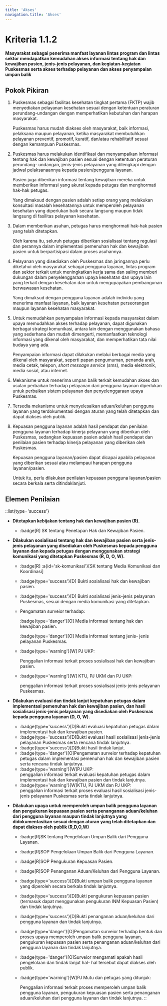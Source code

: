 ```yaml
---
title: 'Akses'
navigation.title: 'Akses'
---
```


# Kriteria 1.1.2 
**Masyarakat sebagai penerima manfaat layanan lintas program dan lintas sektor mendapatkan kemudahan akses informasi tentang hak dan kewajiban pasien, jenis-jenis pelayanan, dan kegiatan-kegiatan Puskesmas serta akses terhadap pelayanan dan akses penyampaian umpan balik** 

## Pokok Pikiran

1. Puskesmas sebagai fasilitas kesehatan tingkat pertama (FKTP) wajib menyediakan pelayanan kesehatan sesuai dengan ketentuan peraturan perundang-undangan dengan memperhatikan kebutuhan dan harapan masyarakat. 
   
    Puskesmas harus mudah diakses oleh  masyarakat, baik informasi, pelaksana maupun pelayanan, ketika masyarakat membutuhkan pelayanan preventif, promotif, kuratif, dan/atau rehabilitatif sesuai dengan kemampuan Puskesmas. 

2. Puskesmas harus melakukan identifikasi dan menyampaikan informasi tentang hak dan kewajiban pasien sesuai dengan ketentuan peraturan perundang- undangan, jenis-jenis pelayanan yang dilengkapi dengan jadwal pelaksanaannya kepada pasien/pengguna layanan. 

    Pasien juga diberikan informasi tentang kewajiban mereka untuk memberikan informasi yang akurat kepada petugas dan menghormati hak-hak petugas. 

    Yang dimaksud dengan pasien adalah setiap orang yang melakukan  konsultasi masalah kesehatannya untuk memperoleh pelayanan kesehatan yang diperlukan baik secara langsung maupun tidak langsung  di  fasilitas pelayanan kesehatan. 

3. Dalam memberikan asuhan, petugas harus menghormati hak-hak pasien yang telah ditetapkan. 

    Oleh karena itu, seluruh petugas diberikan sosialisasi tentang regulasi dan perannya dalam implementasi pemenuhan hak dan kewajiban pasien untuk berpartisipasi dalam proses asuhannya. 

4. Pelayanan yang disediakan oleh Puskesmas dan jaringannya perlu diketahui oleh masyarakat sebagai pengguna layanan, lintas program dan sektor terkait untuk meningkatkan kerja sama dan saling memberi dukungan dalam penyelenggaraan upaya kesehatan dan upaya lain yang terkait dengan kesehatan dan untuk mengupayakan pembangunan berwawasan kesehatan. 

    Yang dimaksud dengan pengguna layanan adalah individu yang menerima manfaat layanan, baik layanan kesehatan perseorangan maupun layanan kesehatan masyarakat. 

5. Untuk memudahkan penyampaian informasi kepada masyarakat dalam upaya memudahkan  akses  terhadap pelayanan, dapat digunakan berbagai strategi komunikasi, antara lain dengan menggunakan bahasa yang sederhana dan mudah dimengerti, memanfaatkan teknologi informasi yang dikenal oleh masyarakat, dan memperhatikan tata nilai budaya yang ada. 

    Penyampaian informasi dapat dilakukan melalui berbagai media yang dikenal oleh masyarakat, seperti papan pengumuman, penanda arah, media cetak, telepon, *short message service* (sms), media elektronik, media sosial, atau internet. 

6. Mekanisme untuk menerima umpan balik terkait kemudahan akses dan usulan perbaikan terhadap pelayanan dari pengguna layanan diperlukan untuk perbaikan sistem pelayanan dan penyelenggaraan upaya Puskesmas. 

7. Tersedia mekanisme untuk menyelesaikan aduan/keluhan pengguna layanan yang terdokumentasi dengan aturan yang telah ditetapkan dan dapat diakses oleh publik. 

8. Kepuasan pengguna layanan adalah hasil  pendapat dan penilaian pengguna layanan terhadap kinerja pelayanan yang diberikan oleh Puskesmas, sedangkan kepuasan pasien adalah hasil pendapat dan penilaian pasien terhadap kinerja pelayanan yang diberikan oleh Puskesmas. 

    Kepuasan pengguna layanan/pasien dapat dicapai apabila pelayanan yang diberikan sesuai atau melampaui harapan pengguna layanan/pasien. 

    Untuk itu, perlu dilakukan penilaian kepuasan pengguna layanan/pasien secara berkala serta ditindaklanjuti. 
 
## Elemen Penilaian

::list{type='success'}

- **Ditetapkan kebijakan tentang hak dan kewajiban pasien (R).**  

  - :badge[R] SK tentang Penetapan Hak dan Kewajiban Pasien. 

- **Dilakukan sosialisasi tentang hak dan kewajiban pasien serta jenis- jenis pelayanan yang disediakan oleh Puskesmas kepada pengguna layanan dan kepada petugas dengan menggunakan strategi komunikasi yang ditetapkan Puskesmas (R, D, O, W).**  

  - :badge[R] :a{id='sk-komunikasi'}[SK tentang Media Komunikasi dan Koordinasi] 
  - :badge{type='success'}[D]  Bukti sosialisasi hak dan kewajiban pasien. 
  - :badge{type='success'}[D]  Bukti sosialisasi jenis-jenis pelayanan Puskesmas, sesuai dengan media komunikasi yang ditetapkan. 
  
  - Pengamatan surveior terhadap: 
    
    :badge{type='danger'}[O] Media informasi tentang hak dan kewajiban pasien. 
    
    :badge{type='danger'}[O] Media informasi tentang jenis- jenis pelayanan Puskesmas. 
  - :badge{type='warning'}[W] PJ UKP: 
    
    Penggalian  	informasi terkait proses sosialisasi hak dan kewajiban pasien. 
  - :badge{type='warning'}[W] KTU, PJ UKM dan PJ UKP:  
    
    penggalian informasi terkait proses sosialisasi jenis-jenis pelayanan Puskesmas. 

- **Dilakukan evaluasi dan tindak lanjut kepatuhan petugas dalam implementasi pemenuhan hak dan kewajiban pasien, dan hasil sosialisasi jenis-jenis pelayanan yang disediakan oleh Puskesmas kepada pengguna layanan (D, O, W).** 

  - :badge{type='success'}[D]Bukti evaluasi kepatuhan petugas dalam implementasi hak dan kewajiban pasien.
  - :badge{type='success'}[D]Bukti evaluasi hasil sosialisasi jenis-jenis pelayanan Puskesmas serta rencana tindak lanjutnya. 
  - :badge{type='success'}[D]Bukti hasil tindak lanjut. 
  - :badge{type='danger'}[O]Pengamatan surveior terhadap kepatuhan petugas dalam implementasi pemenuhan hak dan kewajiban pasien serta rencana tindak lanjutnya.
  - :badge{type='warning'}[W]PJ UKP:  
    penggalian informasi terkait evaluasi kepatuhan petugas dalam implementasi hak dan kewajiban pasien dan tindak lanjutnya. 
  - :badge{type='warning'}[W]KTU, PJ UKM dan PJ UKP:  
    penggalian informasi terkait proses evaluasi hasil sosialisasi jenis-jenis pelayanan Puskesmas serta tindak lanjutnya. 
- **Dilakukan upaya untuk memperoleh umpan balik pengguna layanan dan pengukuran kepuasan pasien serta penanganan aduan/keluhan dari pengguna layanan maupun tindak lanjutnya yang didokumentasikan sesuai dengan aturan yang telah ditetapkan dan dapat diakses oleh publik (R,D,O,W)** 
  - :badge[R]SK tentang Pengelolaan Umpan Balik dari Pengguna Layanan. 
  - :badge[R]SOP Pengelolaan Umpan Balik dari Pengguna Layanan. 
  - :badge[R]SOP Pengukuran Kepuasan Pasien. 
  - :badge[R]SOP Penanganan Aduan/Keluhan dari Pengguna Layanan. 
  - :badge{type='success'}[D]Bukti umpan balik pengguna layanan yang diperoleh secara berkala tindak lanjutnya. 
  - :badge{type='success'}[D]Bukti pengukuran kepuasan pasien (termasuk dapat menggunakan pengukuran INM Kepuasan Pasien) dan tindak lanjutnya. 
  - :badge{type='success'}[D]Bukti penanganan aduan/keluhan dari pengguna layanan dan tindak lanjutnya. 
  - :badge{type='danger'}[O]Pengamatan surveior terhadap bentuk dan proses upaya memperoleh umpan balik pengguna layanan, pengukuran kepuasan pasien serta penanganan aduan/keluhan dari pengguna layanan dan tindak lanjutnya. 
  - :badge{type='danger'}[O]Surveior mengamati apakah hasil pengelolaan dan tindak lanjut hal- hal tersebut dapat diakses oleh publik. 
  - :badge{type='warning'}[W]PJ Mutu dan petugas yang ditunjuk: 
    
    Penggalian informasi terkait proses memperoleh umpan balik pengguna layanan, pengukuran kepuasan pasien serta penanganan aduan/keluhan dari pengguna layanan dan tindak lanjutnya. 
::
